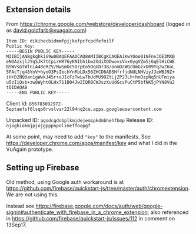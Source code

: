 ## Extension details

From https://chrome.google.com/webstore/developer/dashboard (logged in as david.goldfarb@vuagain.com)

```
Item ID: dikihecbidmmfpjjkofpcfcpdfefnilf
Public Key:
-----BEGIN PUBLIC KEY-----
MIIBIjANBgkqhkiG9w0BAQEFAAOCAQ8AMIIBCgKCAQEAiKwYUoo01NFnvJOE3MXB
eNOAzxjlJYq5JK7tCpirHR76yKNIbh1bw2OdiXODwovsVxx0ygVZm5j6qElHiCWE
BSWVsGtWlGiA48eRZV/NwSmOc5OrpEo5OqGDr38/onmDzWQcUmGzxD09Yq2wZ6oL
5FAcTjq48YnV+hyoO3PsIbchYnRbLDx56ZHCD6AB5HfrfjdNULNHViyJJeWBJ9Z+
iH+D2NQ0an1gWwkJ45r+oJIcFzTwLwTbUdMU9OZtLjZP23Lh+hnOzpNq5hUTmiya
u5zIiQsb+zw8WyhtOLHx711B04Jw2IQR0CWJszXuUdGcsPuCtP5bfNK5jPYN8Vu2
tQIDAQAB
-----END PUBLIC KEY-----
```

Client Id: `856783092972-5eptaefsf6lsqo6rvslvar22l94nq2cu.apps.googleusercontent.com`

Unpacked ID: `agodcgdobplkmjdejemipkdmbhehfbmp`
Release ID:  `njoghiokmjpjojgpppnpolimeffoopgf`

At some point, may need to add `"key"` to the manifests. See
https://developer.chrome.com/apps/manifest/key and what I did in the VuAgain prototype.


## Setting up Firebase

Old method, using Google auth workaround is at
<https://github.com/firebase/quickstart-js/tree/master/auth/chromextension>. We are not
using this.

Instead see
https://firebase.google.com/docs/auth/web/google-signin#authenticate_with_firebase_in_a_chrome_extension;
also referenced in https://github.com/firebase/quickstart-js/issues/112 in comment on 13Sep17.


